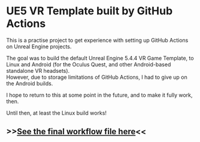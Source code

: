 # UE5 VR Template built by GitHub Actions

This is a practise project to get experience with
setting up GitHub Actions on Unreal Engine projects.

The goal was to build the default Unreal Engine 5.4.4 VR Game Template, to Linux and Android
(for the Oculus Quest, and other Android-based standalone VR headsets).  
However, due to storage limitations of GitHub Actions,
I had to give up on the Android builds.

I hope to return to this at some point in the future,
and to make it fully work, then.

Until then, at least the Linux build works!

## >>[See the final workflow file here](https://github.com/TechnicJelle/UE5_GHActions_VRTemplate/blob/main/.github/workflows/build.yml)<<
